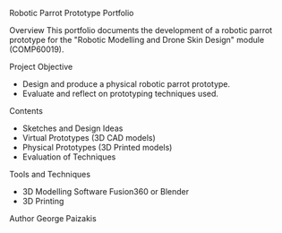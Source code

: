 Robotic Parrot Prototype Portfolio

 Overview
This portfolio documents the development of a robotic parrot prototype for the "Robotic Modelling and Drone Skin Design" module (COMP60019).

 Project Objective
- Design and produce a physical robotic parrot prototype.
- Evaluate and reflect on prototyping techniques used.

 Contents
- Sketches and Design Ideas
- Virtual Prototypes (3D CAD models)
- Physical Prototypes (3D Printed models)
- Evaluation of Techniques

 Tools and Techniques
- 3D Modelling Software Fusion360 or Blender
- 3D Printing 

 Author
George Paizakis
